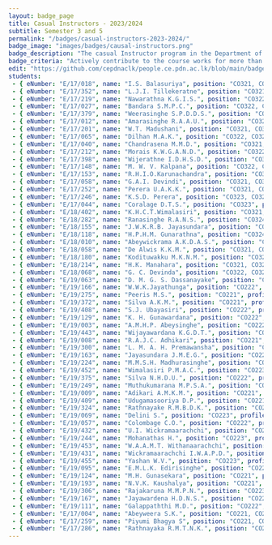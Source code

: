 ```yaml
---
layout: badge_page
title: Casual Instructors - 2023/2024
subtitle: Semester 3 and 5
permalink: "/badges/casual-instructors-2023-2024/"
badge_image: "images/badges/causal-instructors.png"
badge_description: "The casual Instructor program in the Department of Computer Engineering provides undergraduate students with the opportunity to be an instructor/teaching assistant in the courses offered for their junior batches."
badge_criteria: "Actively contribute to the course works for more than 6 working hours"
edit: "https://github.com/cepdnaclk/people.ce.pdn.ac.lk/blob/main/badges/casual-instructors-2023-2024"
students: 
 - { eNumber: "E/17/018", name: "I.S. Balasuriya", position: "CO321, CO325", profile_url: "/students/e17/018/", profile_image: "https://people.ce.pdn.ac.lk/images/students/e17/e17018.jpg", link: "#" }
 - { eNumber: "E/17/352", name: "L.J.I. Tillekeratne", position: "CO321, CO324", profile_url: "/students/e17/352/", profile_image: "https://people.ce.pdn.ac.lk/images/students/e17/e17352.jpg", link: "#" }
 - { eNumber: "E/17/219", name: "Nawarathna K.G.I.S.", position: "CO322, CO323, CO324", profile_url: "/students/e17/219/", profile_image: "https://people.ce.pdn.ac.lk/images/students/e17/e17219.jpg", link: "#" }
 - { eNumber: "E/17/027", name: "Bandara S.M.P.C.", position: "CO322, CO323, CO324", profile_url: "/students/e17/027/", profile_image: "https://people.ce.pdn.ac.lk/images/students/e17/e17027.jpg", link: "#" }
 - { eNumber: "E/17/379", name: "Weerasinghe S.P.D.D.S.", position: "CO322, CO323, CO325", profile_url: "/students/e17/379/", profile_image: "https://people.ce.pdn.ac.lk/images/students/e17/e17379.jpg", link: "#" }
 - { eNumber: "E/17/012", name: "Amarasinghe R.A.A.U.", position: "CO321, CO324", profile_url: "/students/e17/012/", profile_image: "https://people.ce.pdn.ac.lk/images/students/e17/e17012.jpg", link: "#" }
 - { eNumber: "E/17/201", name: "W.T. Madushani", position: "CO321, CO324", profile_url: "/students/e17/201/", profile_image: "https://people.ce.pdn.ac.lk/images/students/e17/e17201.jpg", link: "#" }
 - { eNumber: "E/17/065", name: "Dilhan M.A.K.", position: "CO322, CO323, CO325", profile_url: "/students/e17/065/", profile_image: "https://people.ce.pdn.ac.lk/images/students/e17/e17065.jpg", link: "#" }
 - { eNumber: "E/17/040", name: "Chandrasena M.M.D.", position: "CO321, CO325", profile_url: "/students/e17/040/", profile_image: "https://people.ce.pdn.ac.lk/images/students/e17/e17040.jpg", link: "#" }
 - { eNumber: "E/17/212", name: "Morais K.W.G.A.N.D.", position: "CO322, CO323, CO325", profile_url: "/students/e17/212/", profile_image: "https://people.ce.pdn.ac.lk/images/students/e17/e17212.jpg", link: "#" }
 - { eNumber: "E/17/398", name: "Wijerathne I.D.H.S.D.", position: "CO321, CO324", profile_url: "/students/e17/398/", profile_image: "https://people.ce.pdn.ac.lk/images/students/e17/e17398.jpg", link: "#" }
 - { eNumber: "E/17/148", name: "M. W. V. Kalpana", position: "CO322, CO325", profile_url: "/students/e17/148/", profile_image: "https://people.ce.pdn.ac.lk/images/students/e17/e17148.jpg", link: "#" }
 - { eNumber: "E/17/153", name: "R.H.I.O.Karunachandra", position: "CO322, CO325", profile_url: "/students/e17/153/", profile_image: "https://people.ce.pdn.ac.lk/images/students/e17/e17153.jpg", link: "#" }
 - { eNumber: "E/17/058", name: "G.A.I. Devindi", position: "CO321, CO322", profile_url: "/students/e17/058/", profile_image: "https://people.ce.pdn.ac.lk/images/students/e17/e17058.jpg", link: "#" }
 - { eNumber: "E/17/252", name: "Perera U.A.K.K.", position: "CO321, CO323", profile_url: "/students/e17/252/", profile_image: "https://people.ce.pdn.ac.lk/images/students/e17/e17252.jpg", link: "#" }
 - { eNumber: "E/17/246", name: "K.S.D. Perera", position: "CO323, CO324", profile_url: "/students/e17/246/", profile_image: "https://people.ce.pdn.ac.lk/images/students/e17/e17246.jpg", link: "#" }
 - { eNumber: "E/17/044", name: "Coralage D.T.S.", position: "CO323", profile_url: "/students/e17/044/", profile_image: "https://people.ce.pdn.ac.lk/images/students/e17/e17044.jpg", link: "#" }
 - { eNumber: "E/18/402", name: "K.H.C.T.Wimalasiri", position: "CO321, CO325", profile_url: "/students/e18/402/", profile_image: "https://people.ce.pdn.ac.lk/images/students/e18/e18402.jpg", link: "#" }
 - { eNumber: "E/18/282", name: "Ranasinghe R.A.N.S.", position: "CO324, CO325", profile_url: "/students/e18/282/", profile_image: "https://people.ce.pdn.ac.lk/images/students/e18/e18282.jpg", link: "#" }
 - { eNumber: "E/18/155", name: "J.W.K.R.B. Jayasundara", position: "CO321, CO322", profile_url: "/students/e18/155/", profile_image: "https://people.ce.pdn.ac.lk/images/students/e18/e18155.jpg", link: "#" }
 - { eNumber: "E/18/118", name: "H.P.H.M. Gunarathna", position: "CO324, CO325", profile_url: "/students/e18/118/", profile_image: "https://people.ce.pdn.ac.lk/images/students/e18/e18118.jpg", link: "#" }
 - { eNumber: "E/18/010", name: "Abeywickrama A.K.D.A.S.", position: "CO323, CO324", profile_url: "/students/e18/010/", profile_image: "https://people.ce.pdn.ac.lk/images/students/e18/e18010.jpg", link: "#" }
 - { eNumber: "E/18/058", name: "De Alwis K.K.M.", position: "CO321, CO325", profile_url: "/students/e18/058/", profile_image: "https://people.ce.pdn.ac.lk/images/students/e18/e18058.jpg", link: "#" }
 - { eNumber: "E/18/180", name: "Kodituwakku M.K.N.M.", position: "CO322, CO323", profile_url: "/students/e18/180/", profile_image: "https://people.ce.pdn.ac.lk/images/students/e18/e18180.jpg", link: "#" }
 - { eNumber: "E/18/214", name: "H.K. Manahara", position: "CO321, CO324", profile_url: "/students/e18/214/", profile_image: "https://people.ce.pdn.ac.lk/images/students/e18/e18214.jpg", link: "#" }
 - { eNumber: "E/18/068", name: "G. C. Devinda", position: "CO322, CO323", profile_url: "/students/e18/068/", profile_image: "https://people.ce.pdn.ac.lk/images/students/e18/e18068.jpg", link: "#" }
 - { eNumber: "E/19/063", name: "D. M. G. S. Dassanayake", position: "CO223", profile_url: "/students/e19/063/", profile_image: "https://people.ce.pdn.ac.lk/images/students/e19/e19063.jpg", link: "#" }
 - { eNumber: "E/19/166", name: "W.W.K.Jayathunga", position: "CO222", profile_url: "/students/e19/166/", profile_image: "https://people.ce.pdn.ac.lk/images/students/e19/e19166.jpg", link: "#" }
 - { eNumber: "E/19/275", name: "Peeris M.S.", position: "CO221", profile_url: "/students/e19/275/", profile_image: "https://people.ce.pdn.ac.lk/images/students/e19/e19275.jpg", link: "#" }
 - { eNumber: "E/19/372", name: "Silva A.K.M.", position: "CO221", profile_url: "/students/e19/372/", profile_image: "https://people.ce.pdn.ac.lk/images/students/e19/e19372.jpg", link: "#" }
 - { eNumber: "E/19/408", name: "S.J. Ubayasiri", position: "CO222", profile_url: "/students/e19/408/", profile_image: "https://people.ce.pdn.ac.lk/images/students/e19/e19408.jpg", link: "#" }
 - { eNumber: "E/19/129", name: "K. H. Gunawardana", position: "CO222", profile_url: "/students/e19/129/", profile_image: "https://people.ce.pdn.ac.lk/images/students/e19/e19129.jpg", link: "#" }
 - { eNumber: "E/19/003", name: "A.M.H.P. Abeysinghe", position: "CO222", profile_url: "/students/e19/003/", profile_image: "https://people.ce.pdn.ac.lk/images/students/e19/e19003.jpg", link: "#" }
 - { eNumber: "E/19/443", name: "Wijayawardana K.G.D.T.", position: "CO223", profile_url: "/students/e19/443/", profile_image: "https://people.ce.pdn.ac.lk/images/students/e19/e19443.jpg", link: "#" }
 - { eNumber: "E/19/008", name: "R.A.J.C. Adhikari", position: "CO221", profile_url: "/students/e19/008/", profile_image: "https://people.ce.pdn.ac.lk/images/students/e19/e19008.jpg", link: "#" }
 - { eNumber: "E/19/300", name: "L. M. A. H. Premawansha", position: "CO223", profile_url: "/students/e19/300/", profile_image: "https://people.ce.pdn.ac.lk/images/students/e19/e19300.jpg", link: "#" }
 - { eNumber: "E/19/163", name: "Jayasundara J.M.E.G.", position: "CO221", profile_url: "/students/e19/163/", profile_image: "https://people.ce.pdn.ac.lk/images/students/e19/e19163.jpg", link: "#" }
 - { eNumber: "E/19/224", name: "M.M.S.H. Madhurasinghe", position: "CO222", profile_url: "/students/e19/224/", profile_image: "https://people.ce.pdn.ac.lk/images/students/e19/e19224.jpg", link: "#" }
 - { eNumber: "E/19/452", name: "Wimalasiri P.M.A.C.", position: "CO223", profile_url: "/students/e19/452/", profile_image: "https://people.ce.pdn.ac.lk/images/students/e19/e19452.jpg", link: "#" }
 - { eNumber: "E/19/375", name: "Silva N.H.D.U.", position: "CO222", profile_url: "/students/e19/375/", profile_image: "https://people.ce.pdn.ac.lk/images/students/e19/e19375.jpg", link: "#" }
 - { eNumber: "E/19/249", name: "Muthukumarana M.P.S.A.", position: "CO222", profile_url: "/students/e19/249/", profile_image: "https://people.ce.pdn.ac.lk/images/students/e19/e19249.jpg", link: "#" }
 - { eNumber: "E/19/009", name: "Adikari A.M.K.M.", position: "CO221", profile_url: "/students/e19/009/", profile_image: "https://people.ce.pdn.ac.lk/images/students/e19/e19009.jpg", link: "#" }
 - { eNumber: "E/19/409", name: "Udugamasooriya D.P.", position: "CO221", profile_url: "/students/e19/409/", profile_image: "https://people.ce.pdn.ac.lk/images/students/e19/e19409.jpg", link: "#" }
 - { eNumber: "E/19/324", name: "Rathnayake R.M.B.D.K.", position: "CO223", profile_url: "/students/e19/324/", profile_image: "https://people.ce.pdn.ac.lk/images/students/e19/e19324.jpg", link: "#" }
 - { eNumber: "E/19/069", name: "Delini S.", position: "CO223", profile_url: "/students/e19/069/", profile_image: "https://people.ce.pdn.ac.lk/images/students/e19/e19069.jpg", link: "#" }
 - { eNumber: "E/19/057", name: "Colombage C.O.", position: "CO222", profile_url: "/students/e19/057/", profile_image: "https://people.ce.pdn.ac.lk/images/students/e19/e19057.jpg", link: "#" }
 - { eNumber: "E/19/432", name: "U.I. Wickramaarachchi", position: "CO222", profile_url: "/students/e19/432/", profile_image: "https://people.ce.pdn.ac.lk/images/students/e19/e19432.jpg", link: "#" }
 - { eNumber: "E/19/244", name: "Mohanathas H.", position: "CO223", profile_url: "/students/e19/244/", profile_image: "https://people.ce.pdn.ac.lk/images/students/e19/e19244.jpg", link: "#" }
 - { eNumber: "E/19/453", name: "W.A.A.M.T. Withanaarachchi", position: "CO222", profile_url: "/students/e19/453/", profile_image: "https://people.ce.pdn.ac.lk/images/students/e19/e19453.jpg", link: "#" }
 - { eNumber: "E/19/431", name: "Wickramaarachchi I.W.A.P.D.", position: "CO221", profile_url: "/students/e19/431/", profile_image: "https://people.ce.pdn.ac.lk/images/students/e19/e19431.jpg", link: "#" }
 - { eNumber: "E/19/455", name: "Yashan W.V.", position: "CO223", profile_url: "/students/e19/455/", profile_image: "https://people.ce.pdn.ac.lk/images/students/e19/e19455.jpg", link: "#" }
 - { eNumber: "E/19/095", name: "E.M.L.K. Edirisinghe", position: "CO222", profile_url: "/students/e19/095/", profile_image: "https://people.ce.pdn.ac.lk/images/students/e19/e19095.jpg", link: "#" }
 - { eNumber: "E/19/124", name: "M.H. Gunasekara", position: "CO221", profile_url: "/students/e19/124/", profile_image: "https://people.ce.pdn.ac.lk/images/students/e19/e19124.jpg", link: "#" }
 - { eNumber: "E/19/193", name: "N.V.K. Kaushalya", position: "CO221", profile_url: "/students/e19/193/", profile_image: "https://people.ce.pdn.ac.lk/images/students/e19/e19193.jpg", link: "#" }
 - { eNumber: "E/19/306", name: "Rajakaruna M.M.P.N.", position: "CO223", profile_url: "/students/e19/306/", profile_image: "https://people.ce.pdn.ac.lk/images/students/e19/e19306.jpg", link: "#" }
 - { eNumber: "E/19/167", name: "Jayawardena H.D.N.S.", position: "CO221", profile_url: "/students/e19/167/", profile_image: "https://people.ce.pdn.ac.lk/images/students/e19/e19167.jpg", link: "#" }
 - { eNumber: "E/19/111", name: "Galappaththi M.D.", position: "CO222", profile_url: "/students/e19/111/", profile_image: "https://people.ce.pdn.ac.lk/images/students/e19/e19111.jpg", link: "#" }
 - { eNumber: "E/17/004", name: "Abeyweera S.K.", position: "CO221, CO222", profile_url: "/students/e17/004/", profile_image: "https://people.ce.pdn.ac.lk/images/students/e17/e17004.jpg", link: "#" }
 - { eNumber: "E/17/259", name: "Piyumi Bhagya S", position: "CO221, CO222", profile_url: "/students/e17/259/", profile_image: "https://people.ce.pdn.ac.lk/images/students/e17/e17259.jpg", link: "#" }
 - { eNumber: "E/17/286", name: "Rathnayaka R.M.T.N.K.", position: "CO221, CO222", profile_url: "/students/e17/286/", profile_image: "https://people.ce.pdn.ac.lk/images/students/e17/e17286.jpg", link: "#" }
---
```


